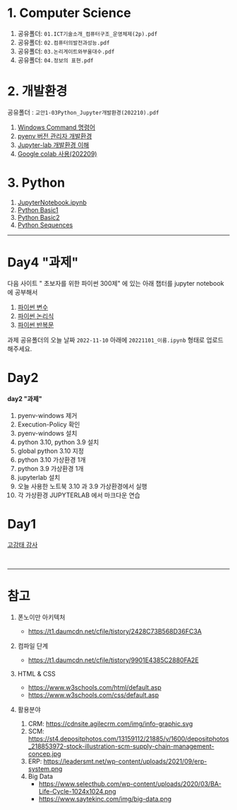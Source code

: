 # 1. Computer Science

  1. 공유폴더: `01.ICT기술소개_컴퓨터구조_운영체제(2p).pdf`
  1. 공유폴더: `02.컴퓨터의발전과성능.pdf`
  2. 공유폴더: `03.논리게이트와부울대수.pdf`
  3. 공유폴더: `04.정보의 표현.pdf`


# 2. 개발환경

공유폴더 : `교안1-03Python_Jupyter개발환경(202210).pdf`

  1. [Windows Command 명령어](https://gist.github.com/qkboo/936f542a596c896534b642172bc0c583)
  1. [pyenv 버전 관리자 개발환경](https://gist.github.com/qkboo/f4017234490e1f3fb7326c3b5dfebf40)
  1. [Jupyter-lab 개발환경 이해](https://gist.github.com/qkboo/8f10b26dba2155e4eca5d50de37db0ec)
  1. [Google colab 사용(202209)](https://gist.github.com/qkboo/61ed5bb4bac2b24535a3fb5b220d33ff)


# 3. Python

  1. [JupyterNotebook.ipynb](notebooks/1-01JupyterNotebook.ipynb)
  1. [Python Basic1](notebooks/1-02Basic_0.ipynb)
  1. [Python Basic2](notebooks/1-03Basic2.ipynb)
  2. [Python Sequences](notebooks/1-05Sequence_0.ipynb)


<!--
### jupyter lab 환경 시작:


```bash
qkboo@ ~$ conda create -n Lecture_Python python=3.10

qkboo@ ~$ conda env list
# conda environments:
#
base                  *  /Users/qkboo/.pyenv/versions/anaconda3-2022.05
Lecture_Python           /Users/qkboo/.pyenv/versions/anaconda3-2022.05/envs/Lecture_Python

 qkboo@ ~$ conda activate Lecture_Python


(Lecture_Python) qkboo@ ~$ conda install jupyterlab

(Lecture_Python) qkboo@ ~$ mkdir Jupyter-Python

(Lecture_Python) qkboo@ ~$ jupyter-lab --no-browser Jupyter-Python/
```
-->

---

# Day4 "과제"

다음 사이트 " 초보자를 위한 파이썬 300제" 에 있는 아래 챕터를  jupyter notebook 에 공부해서 

1. [파이썬 변수](https://wikidocs.net/78551)
1. [파이썬 논리식](https://wikidocs.net/7005)
1. [파이썬 반복문](https://wikidocs.net/7006)

과제 공유폴더의 오늘 날짜 `2022-11-10` 아래에 `20221101_이름.ipynb` 형태로 업로드 해주세요.


# Day2

#### day2 "과제"

1. pyenv-windows 제거
2. Execution-Policy 확인
3. pyenv-windows 설치
4. python 3.10, python 3.9 설치
5. global python 3.10 지정
6. python 3.10 가상환경 1개
7. python 3.9 가상환경 1개
8. jupyterlab 설치
9. 오늘 사용한 노트북 3.10 과 3.9 가상환경에서 실행
9. 각 가상환경 JUPYTERLAB 에서 마크다운 연습



# Day1

[고강태 강사](https://gist.github.com/qkboo/c3023b93f858f86809994e5656017e6c)


<br>

---

# 참고
1. 폰노이만 아키텍처
    - https://t1.daumcdn.net/cfile/tistory/2428C73B568D36FC3A

2. 컴파일 단계
    - https://t1.daumcdn.net/cfile/tistory/9901E4385C2880FA2E
 
3. HTML & CSS
    - https://www.w3schools.com/html/default.asp
    - https://www.w3schools.com/css/default.asp
  
5. 활용분야
    1. CRM: https://cdnsite.agilecrm.com/img/info-graphic.svg
    2. SCM: https://st4.depositphotos.com/13159112/21885/v/1600/depositphotos_218853972-stock-illustration-scm-supply-chain-management-concep.jpg
    3. ERP: https://leadersmt.net/wp-content/uploads/2021/09/erp-system.png
    4. Big Data
        - https://www.selecthub.com/wp-content/uploads/2020/03/BA-Life-Cycle-1024x1024.png
        - https://www.saytekinc.com/img/big-data.png

